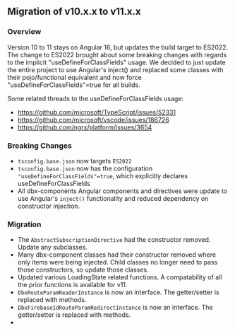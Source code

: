 
## Migration of v10.x.x to v11.x.x
### Overview
Version 10 to 11 stays on Angular 16, but updates the build target to ES2022. The change to ES2022 brought about some breaking changes with regards to the implicit "useDefineForClassFields" usage. We decided to just update the entire project to use Angular's inject() and replaced some classes with their pojo/functional equivalent and now force "useDefineForClassFields"=true for all builds.

Some related threads to the useDefineForClassFields usage:
- https://github.com/microsoft/TypeScript/issues/52331
- https://github.com/microsoft/vscode/issues/186726
- https://github.com/ngrx/platform/issues/3654

### Breaking Changes
- `tsconfig.base.json` now targets `ES2022`
- `tsconfig.base.json` now has the configuration `"useDefineForClassFields"=true`, which explicitly declares useDefineForClassFields
- All dbx-components Angular components and directives were update to use Angular's `inject()` functionality and reduced dependency on constructor injection.

### Migration
- The `AbstractSubscriptionDirective` had the constructor removed. Update any subclasses.
- Many dbx-component classes had their constructor removed where only items were being injected. Child classes no longer need to pass those constructors, so update those classes.
- Updated various LoadingState related functions. A compatability of all the prior functions is available for v11.
- `DbxRouteParamReaderInstance` is now an interface. The getter/setter is replaced with methods.
- `DbxFirebaseIdRouteParamRedirectInstance` is now an interface. The getter/setter is replaced with methods.
-

